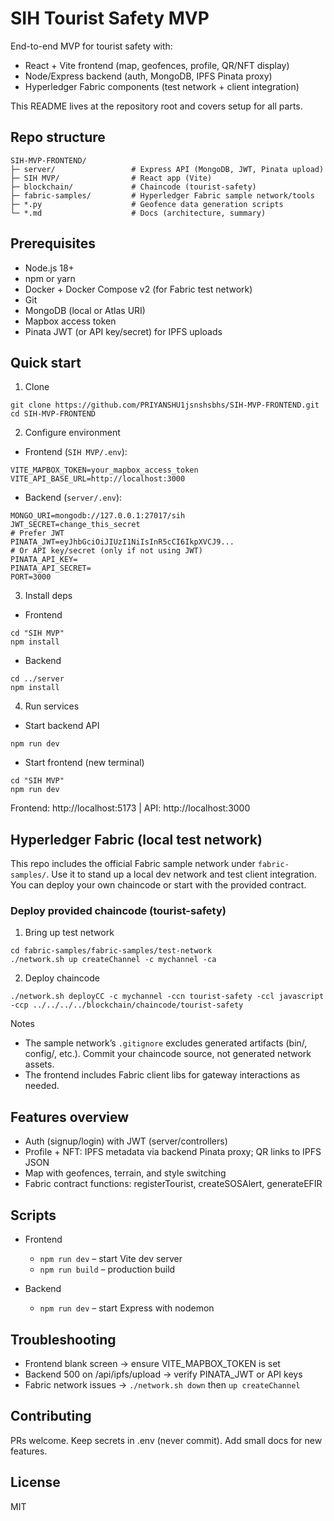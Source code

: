 # SIH Tourist Safety MVP

End-to-end MVP for tourist safety with:
- React + Vite frontend (map, geofences, profile, QR/NFT display)
- Node/Express backend (auth, MongoDB, IPFS Pinata proxy)
- Hyperledger Fabric components (test network + client integration)

This README lives at the repository root and covers setup for all parts.

## Repo structure

```
SIH-MVP-FRONTEND/
├─ server/                 # Express API (MongoDB, JWT, Pinata upload)
├─ SIH MVP/                # React app (Vite)
├─ blockchain/             # Chaincode (tourist-safety)
├─ fabric-samples/         # Hyperledger Fabric sample network/tools
├─ *.py                    # Geofence data generation scripts
└─ *.md                    # Docs (architecture, summary)
```

## Prerequisites

- Node.js 18+
- npm or yarn
- Docker + Docker Compose v2 (for Fabric test network)
- Git
- MongoDB (local or Atlas URI)
- Mapbox access token
- Pinata JWT (or API key/secret) for IPFS uploads

## Quick start

1) Clone
```
git clone https://github.com/PRIYANSHU1jsnshsbhs/SIH-MVP-FRONTEND.git
cd SIH-MVP-FRONTEND
```

2) Configure environment

- Frontend (`SIH MVP/.env`):
```
VITE_MAPBOX_TOKEN=your_mapbox_access_token
VITE_API_BASE_URL=http://localhost:3000
```

- Backend (`server/.env`):
```
MONGO_URI=mongodb://127.0.0.1:27017/sih
JWT_SECRET=change_this_secret
# Prefer JWT
PINATA_JWT=eyJhbGciOiJIUzI1NiIsInR5cCI6IkpXVCJ9...
# Or API key/secret (only if not using JWT)
PINATA_API_KEY=
PINATA_API_SECRET=
PORT=3000
```

3) Install deps

- Frontend
```
cd "SIH MVP"
npm install
```

- Backend
```
cd ../server
npm install
```

4) Run services

- Start backend API
```
npm run dev
```

- Start frontend (new terminal)
```
cd "SIH MVP"
npm run dev
```

Frontend: http://localhost:5173  |  API: http://localhost:3000

## Hyperledger Fabric (local test network)

This repo includes the official Fabric sample network under `fabric-samples/`. Use it to stand up a local dev network and test client integration. You can deploy your own chaincode or start with the provided contract.

### Deploy provided chaincode (tourist-safety)

1) Bring up test network
```
cd fabric-samples/fabric-samples/test-network
./network.sh up createChannel -c mychannel -ca
```

2) Deploy chaincode
```
./network.sh deployCC -c mychannel -ccn tourist-safety -ccl javascript -ccp ../../../../blockchain/chaincode/tourist-safety
```

Notes
- The sample network’s `.gitignore` excludes generated artifacts (bin/, config/, etc.). Commit your chaincode source, not generated network assets.
- The frontend includes Fabric client libs for gateway interactions as needed.

## Features overview

- Auth (signup/login) with JWT (server/controllers)
- Profile + NFT: IPFS metadata via backend Pinata proxy; QR links to IPFS JSON
- Map with geofences, terrain, and style switching
- Fabric contract functions: registerTourist, createSOSAlert, generateEFIR

## Scripts

- Frontend
  - `npm run dev` – start Vite dev server
  - `npm run build` – production build

- Backend
  - `npm run dev` – start Express with nodemon

## Troubleshooting

- Frontend blank screen → ensure VITE_MAPBOX_TOKEN is set
- Backend 500 on /api/ipfs/upload → verify PINATA_JWT or API keys
- Fabric network issues → `./network.sh down` then `up createChannel`

## Contributing

PRs welcome. Keep secrets in .env (never commit). Add small docs for new features.

## License

MIT

